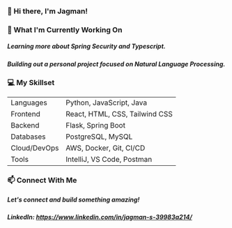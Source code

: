 ### 👋 Hi there, I'm Jagman!

### 🌱 What I'm Currently Working On

##### Learning more about Spring Security and Typescript.
##### Building out a personal project focused on Natural Language Processing.

### 💻 My Skillset
| |  |
| --- | --- |
| Languages | Python, JavaScript, Java |
| Frontend | React, HTML, CSS, Tailwind CSS |
| Backend | Flask, Spring Boot |
| Databases | PostgreSQL, MySQL |
| Cloud/DevOps | AWS, Docker, Git, CI/CD |
| Tools | IntelliJ, VS Code, Postman |

### 📫 Connect With Me
##### Let's connect and build something amazing!
##### LinkedIn: https://www.linkedin.com/in/jagman-s-39983a214/
